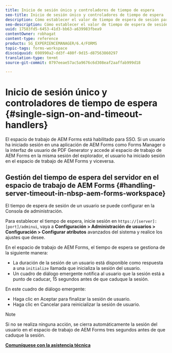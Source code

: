 ```yaml
---
title: Inicio de sesión único y controladores de tiempo de espera
seo-title: Inicio de sesión único y controladores de tiempo de espera
description: Cómo establecer el valor de tiempo de espera de sesión para el espacio de trabajo de AEM Forms.
seo-description: Cómo establecer el valor de tiempo de espera de sesión para el espacio de trabajo de AEM Forms.
uuid: 17583fd5-6453-41d3-bb63-a639983fbea9
contentOwner: robhagat
content-type: reference
products: SG_EXPERIENCEMANAGER/6.4/FORMS
topic-tags: forms-workspace
discoiquuid: 698990a2-dd3f-480f-9d15-d87563860297
translation-type: tm+mt
source-git-commit: 0797eeae57ac5a9676c6d308eaf2aaffab999d18

---
```



# Inicio de sesión único y controladores de tiempo de espera {#single-sign-on-and-timeout-handlers}

El espacio de trabajo de AEM Forms está habilitado para SSO. Si un usuario ha iniciado sesión en una aplicación de AEM Forms como Forms Manager o la interfaz de usuario de PDF Generator y accede al espacio de trabajo de AEM Forms en la misma sesión del explorador, el usuario ha iniciado sesión en el espacio de trabajo de AEM Forms y viceversa.

## Gestión del tiempo de espera del servidor en el espacio de trabajo de AEM Forms {#handling-server-timeout-in-nbsp-aem-forms-workspace}

El tiempo de espera de sesión de un usuario se puede configurar en la Consola de administración.

Para establecer el tiempo de espera, inicie sesión en `https://[server]:[port]/adminui`, vaya a **Configuración > Administración de usuarios > Configuración > Configurar atributos** avanzados del sistema y realice los ajustes que desee.

En el espacio de trabajo de AEM Forms, el tiempo de espera se gestiona de la siguiente manera:

* La duración de la sesión de un usuario está disponible como respuesta a una `initialize` llamada que inicializa la sesión del usuario.
* Un cuadro de diálogo emergente notifica al usuario que la sesión está a punto de caducar, 15 segundos antes de que caduque la sesión.

En este cuadro de diálogo emergente:

* Haga clic en Aceptar para finalizar la sesión de usuario.
* Haga clic en Cancelar para reinicializar la sesión de usuario.

>[!NOTE]
>
>Si no se realiza ninguna acción, se cierra automáticamente la sesión del usuario en el espacio de trabajo de AEM Forms tres segundos antes de que caduque la sesión.

**[Comuníquese con la asistencia técnica](https://www.adobe.com/account/sign-in.supportportal.html)**
